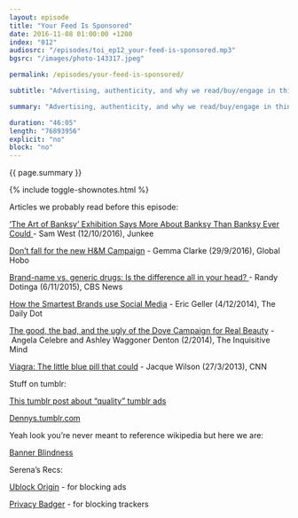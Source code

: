 ```yaml
---
layout: episode
title: "Your Feed Is Sponsored"
date: 2016-11-08 01:00:00 +1200
index: "012"
audiosrc: "/episodes/toi_ep12_your-feed-is-sponsored.mp3"
bgsrc: "/images/photo-143317.jpeg"

permalink: /episodes/your-feed-is-sponsored/

subtitle: "Advertising, authenticity, and why we read/buy/engage in things. We welcome our new data-bloated overlords, or at least we say we do when online."

summary: "Advertising, authenticity, and why we read/buy/engage in things. We welcome our new data-bloated overlords, or at least we say we do when online."

duration: "46:05"
length: "76893956"
explicit: "no"
block: "no" 
---
```

<section class="summary" markdown="1">

{{ page.summary }}

</section>

{% include toggle-shownotes.html %}

<section id="shownotes" class="hidden" markdown="1">

Articles we probably read before this episode:

[‘The Art of Banksy’ Exhibition Says More About Banksy Than Banksy Ever Could ](http://junkee.com/art-banksy-exhibition-says-banksy-banksy-ever/87189)- Sam West (12/10/2016), Junkee

[Don’t fall for the new H&M Campaign](http://globalhobo.com.au/2016/09/29/dont-fall-for-the-new-hm-campaign/) - Gemma Clarke (29/9/2016), Global Hobo

[Brand-name vs. generic drugs: Is the difference all in your head? ](http://www.cbsnews.com/news/brand-name-generic-drugs-placebo-effect/)- Randy Dotinga (6/11/2015), CBS News

[How the Smartest Brands use Social Media](http://www.dailydot.com/business/dennys-travelocity-gnome-twitter-brand-marketing/) - Eric Geller (4/12/2014), The Daily Dot

[The good, the bad, and the ugly of the Dove Campaign for Real Beauty](http://www.in-mind.org/article/the-good-the-bad-and-the-ugly-of-the-dove-campaign-for-real-beauty) -  Angela Celebre and Ashley Waggoner Denton (2/2014), The Inquisitive Mind

[Viagra: The little blue pill that could](http://edition.cnn.com/2013/03/27/health/viagra-anniversary-timeline/) - Jacque Wilson (27/3/2013), CNN

Stuff on tumblr:

[This tumblr post about “quality” tumblr ads](http://knightlightly.tumblr.com/post/143540710754/actually-i-have-a-fairly-good-idea-of-exactly-why)

[Dennys.tumblr.com](http://blog.dennys.com/)

Yeah look you’re never meant to reference wikipedia but here we are:

[Banner Blindness](https://en.wikipedia.org/wiki/Banner_blindness)

Serena’s Recs:

[Ublock Origin](https://www.ublock.org/) - for blocking ads

[Privacy Badger](https://www.eff.org/privacybadger) - for blocking trackers

</section>
